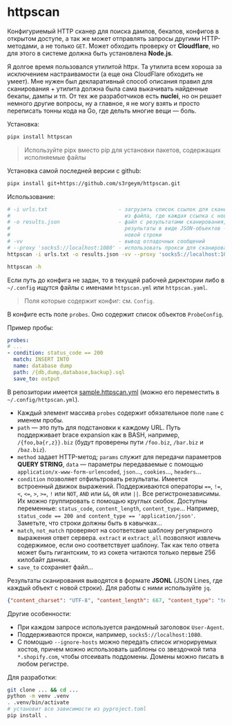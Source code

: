 # httpscan

Конфигуриемый HTTP сканер для поиска дампов, бекапов, конфигов в открытом доступе, а так же может отправлять запросы другими HTTP-методами, а не только `GET`. Может обходить проверку от **Cloudflare**, но для этого в системе должна быть установлена **Node.js**.

Я долгое время пользовался утилитой httpx. Та утилита всем хороша за исключением настраивамости (а еще она CloudFlare обходить не умеет). Мне нужен был декларативный способ описания правил для сканирования + утилита должна была сама выкачивать найденные бекапы, дампы и тп. От тех же разработчиков есть **nuclei**, но он решает немного другие вопросы, ну а главное, я не могу взять и просто переписать тонны кода на Go, где дельть многие вещи — боль.

Установка:

```bash
pipx install httpscan
```

> Используйте pipx вместо pip для установки пакетов, содержащих исполняемые файлы

Установка самой последней версии с github:

```bash
pipx install git+https://github.com/s3rgeym/httpscan.git
```

Использование:

```bash
# -i urls.txt                       - загрузить список ссылок для сканирования
#                                     из файла, где каждая ссылка с новой строки
# -o results.json                   - файл с результатами сканирования, где
#                                     результаты в виде JSON-объектов - каждый с
#                                     новой строки
# -vv                               - вывод отладочных сообщений
# --proxy 'socks5://localhost:1080' - использовать прокси для сканирования
httpscan -i urls.txt -o results.json -vv --proxy 'socks5://localhost:1080'

httpscan -h
```

Если путь до конфига не задан, то в текущей рабочей директории либо в `~/.config` ищутся файлы с именами `httpscan.yml` или `httpscan.yaml`.

> Поля которые содержит конфиг: см. `Config`.

В конфиге есть поле `probes`. Оно содержит список объектов `ProbeConfig`.

Пример пробы:

```yaml
probes:
# ...
- condition: status_code == 200
  match: INSERT INTO
  name: database dump
  path: /{db,dump,database,backup}.sql
  save_to: output
```

В репозитории имеется [sample.httpscan.yml](./sample.httpscan.yml) (можно его переместить в `~/.config/httpscan.yml`).

* Каждый элемент массива `probes` содержит обязательное поле `name` с именем пробы.
* `path` — это путь для подстановки к каждому URL. Путь поддерживает brace expansion как в BASH, например, `/{foo,ba{r,z}}.biz` (будут проверены пути `/foo.biz`, `/bar.biz` и `/baz.biz`).
* `method` задает HTTP-метод; `params` служит для передачи параметров **QUERY STRING**, `data` — параметры передаваемые с помощью `application/x-www-form-urlencoded`, `json`..., `cookies`..., `headers`...
* `condition` позволяет отфильтровать результаты. Имеется встроенный движок выражений. Поддерживаются операторы `==`, `!=`, `<`, `<=`, `>`, `>=`, `!` или `NOT`, `AND` или `&&`, `OR` или `||`. Все регистронезависимы. Их можно группировать с помощью круглых скобок. Доступны переменные: `status_code`, `content_length`, `content_type`... Например, `status_code == 200 and content_type == 'application/json'`. Заметьте, что строки должны быть в кавычках...
* `match`, `not_match` проверяют на соответсвие шаблону регулярного выражения ответ сервера. `extract` и `extract_all` позволяют извлечь содержимое, если оно соответствует шаблону. Так как тело ответа может быть гигантским, то из сокета читаются только первые 256 килобайт данных.
* `save_to` сохраняет файл...

Результаты сканирования выводятся в формате **JSONL** (JSON Lines, где каждый объект с новой строки). Для работы с ними используйте `jq`.

```json
{"content_charset": "UTF-8", "content_length": 667, "content_type": "text/html", "host": "<censored>", "http_version": "1.1", "input": "http://<censored>/", "probe_name": "server directory listing", "response_headers": {"Content-Encoding": "gzip", "Content-Length": "667", "Content-Type": "text/html;charset=UTF-8", "Date": "Fri, 12 Jul 2024 16:14:55 GMT", "Server": "Apache/2.4.25 (Debian)", "Vary": "Accept-Encoding"}, "status_code": 200, "status_reason": "OK", "url": "http://<censored>/includes/"}
```

Другие особенности:

* При каждом запросе используется рандомный заголовок `User-Agent`.
* Поддерживаются прокси, например, `socks5://localhost:1080`.
* С помощью `--ignore-hosts` можно передать список игнорируемых хостов, причем можно использовать шаблоны со звездочкой типа `*.shopify.com`, чтобы отсеивать поддомены. Домены можно писать в любом регистре.

Для разработки:

```bash
git clone ... && cd ...
python -m venv .venv
. .venv/bin/activate
# установит все зависимости из pyproject.toml
pip install .
```
